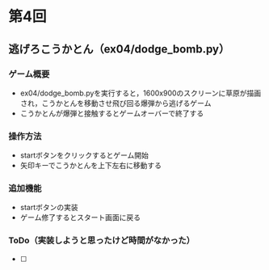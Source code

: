 # 第4回
## 逃げろこうかとん（ex04/dodge_bomb.py）
### ゲーム概要
- ex04/dodge_bomb.pyを実行すると，1600x900のスクリーンに草原が描画され，こうかとんを移動させ飛び回る爆弾から逃げるゲーム
- こうかとんが爆弾と接触するとゲームオーバーで終了する
### 操作方法
- startボタンをクリックするとゲーム開始
- 矢印キーでこうかとんを上下左右に移動する
### 追加機能
- startボタンの実装
- ゲーム修了するとスタート画面に戻る
### ToDo（実装しようと思ったけど時間がなかった）
- [ ] 